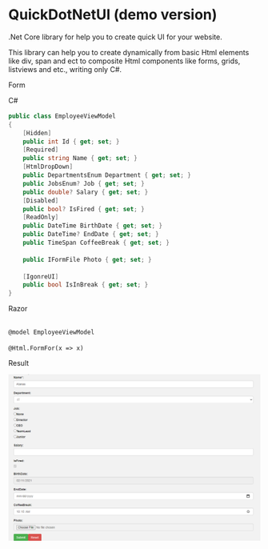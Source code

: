 # QuickDotNetUI (demo version)

.Net Core library for help you to create quick UI for your website.

This library can help you to create dynamically from basic Html elements like div, span and ect to composite Html components like forms, grids, listviews and etc., writing only C#.

Form

C#

```C#
public class EmployeeViewModel
{
	[Hidden]
	public int Id { get; set; }
	[Required]
	public string Name { get; set; }
	[HtmlDropDown]
	public DepartmentsEnum Department { get; set; }
	public JobsEnum? Job { get; set; }
	public double? Salary { get; set; }
	[Disabled]
	public bool? IsFired { get; set; }
	[ReadOnly]
	public DateTime BirthDate { get; set; }
	public DateTime? EndDate { get; set; }
	public TimeSpan CoffeeBreak { get; set; }

	public IFormFile Photo { get; set; }

	[IgonreUI]
	public bool IsInBreak { get; set; }
}
```

Razor

```HTML+Razor

@model EmployeeViewModel

@Html.FormFor(x => x)

```

Result

![alt text](https://github.com/atanasgalchov/QuickDotNetUI/blob/master/employeeform.png?raw=true)
